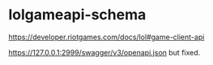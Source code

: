 # lolgameapi-schema

https://developer.riotgames.com/docs/lol#game-client-api

https://127.0.0.1:2999/swagger/v3/openapi.json but fixed.